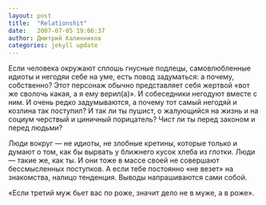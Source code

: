 ```yaml
---
layout: post
title:  "Relationshit"
date:   2007-07-05 19:06:37
author: Дмитрий Калинников
categories: jekyll update
---
```


Если человека окружают сплошь гнусные подлецы, самовлюбленные идиоты и негодяи себе на уме, есть повод задуматься: а почему, собственно? Этот персонаж обычно представляет себя жертвой «вот же сволочь какая, а я ему верил(а)». И собеседники негодуют вместе с ним. И очень редко задумываются, а почему тот самый негодяй и козлина так поступил? И так ли ты пушист, о жалующийся на жизнь и на социум черствый и циничный порицатель? Чист ли ты перед законом и перед людьми?

Люди вокруг — не идиоты, не злобные кретины, которые только и думают о том, как бы вырвать у ближнего кусок хлеба из глотки. Люди — такие же, как ты. И они тоже в массе своей не совершают бессмысленных поступков. А если тебе постоянно «не везет» на знакомства, налицо тенденция. Выводы напрашиваются сами собой.

«Если третий муж бьет вас по роже, значит дело не в муже, а в роже».